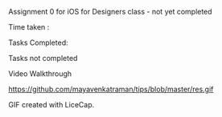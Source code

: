 Assignment 0 for iOS for Designers class - not yet completed

Time taken : 

Tasks Completed:

Tasks not completed


Video Walkthrough

https://github.com/mayavenkatraman/tips/blob/master/res.gif

GIF created with LiceCap.



